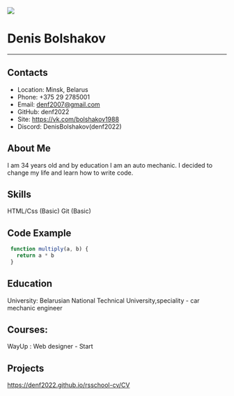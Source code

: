 <img src="https://sun9-73.userapi.com/impg/SK1K2ytO4KI9qnoJIs2qR6gIS3PgVulfF-Fu3Q/-kDjRovG8F4.jpg?size=1200x1600&quality=95&sign=3dbcc06801b118153065ece028f1e9a3&type=album"> 

# Denis Bolshakov
---

## Contacts
- Location: Minsk, Belarus
- Phone: +375 29 2785001
- Email: denf2007@gmail.com
- GitHub: denf2022
- Site: https://vk.com/bolshakov1988
- Discord: DenisBolshakov(denf2022)

## About Me

I am 34 years old and by education I am an auto mechanic. I decided to change my life and learn how to write code.


## Skills
HTML/Css (Basic)
Git (Basic)

## Code Example

```javascript
 function multiply(a, b) {
   return a * b
 }
 ```


## Education
University: Belarusian National Technical University,speciality - car mechanic engineer


## Courses:
WayUp : Web designer - Start

## Projects
https://denf2022.github.io/rsschool-cv/CV
